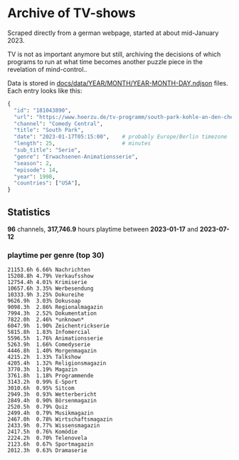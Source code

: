 # Archive of TV-shows

Scraped directly from a german webpage, started at about mid-January 2023.

TV is not as important anymore but still, archiving the decisions of which programs to run at what time
becomes another puzzle piece in the revelation of mind-control.. 

Data is stored in [docs/data/YEAR/MONTH/YEAR-MONTH-DAY.ndjson](docs/data/) files. 
Each entry looks like this:

```python
{
  "id": "181043890", 
  "url": "https://www.hoerzu.de/tv-programm/south-park-kohle-an-den-chefkoch/bid_181043890/", 
  "channel": "Comedy Central", 
  "title": "South Park", 
  "date": "2023-01-17T05:15:00",    # probably Europe/Berlin timezone 
  "length": 25,                     # minutes 
  "sub_title": "Serie", 
  "genre": "Erwachsenen-Animationsserie", 
  "season": 2, 
  "episode": 14, 
  "year": 1998, 
  "countries": ["USA"],
}
```

## Statistics

**96** channels, **317,746.9** hours playtime between **2023-01-17** and **2023-07-12**


### playtime per genre (top 30)

    21153.6h 6.66% Nachrichten
    15208.8h 4.79% Verkaufsshow
    12754.4h 4.01% Krimiserie
    10657.6h 3.35% Werbesendung
    10333.9h 3.25% Dokureihe
    9626.9h  3.03% Dokusoap
    9098.3h  2.86% Regionalmagazin
    7994.3h  2.52% Dokumentation
    7822.0h  2.46% *unknown*
    6047.9h  1.90% Zeichentrickserie
    5815.8h  1.83% Infomercial
    5596.5h  1.76% Animationsserie
    5263.9h  1.66% Comedyserie
    4446.8h  1.40% Morgenmagazin
    4215.2h  1.33% Talkshow
    4205.4h  1.32% Religionsmagazin
    3770.3h  1.19% Magazin
    3761.8h  1.18% Programmende
    3143.2h  0.99% E-Sport
    3010.6h  0.95% Sitcom
    2949.3h  0.93% Wetterbericht
    2849.4h  0.90% Börsenmagazin
    2520.5h  0.79% Quiz
    2499.4h  0.79% Musikmagazin
    2467.0h  0.78% Wirtschaftsmagazin
    2433.9h  0.77% Wissensmagazin
    2417.5h  0.76% Komödie
    2224.2h  0.70% Telenovela
    2123.6h  0.67% Sportmagazin
    2012.3h  0.63% Dramaserie

